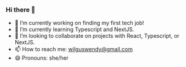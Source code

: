 ### Hi there 👋


- 🔭 I’m currently working on finding my first tech job!
- 🌱 I’m currently learning Typescript and NextJS.
- 👯 I’m looking to collaborate on projects with React, Typescript, or NextJS.
- 📫 How to reach me: wilguswendy@gmail.com
- 😄 Pronouns: she/her



